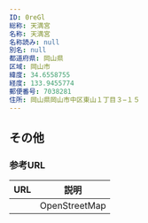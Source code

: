 ```yaml
---
ID: 0reGl
総称: 天満宮
名称: 天満宮
名称読み: null
別名: null
都道府県: 岡山県
区域: 岡山市
緯度: 34.6558755
経度: 133.9455774
郵便番号: 7038281
住所: 岡山県岡山市中区東山１丁目３−１５
---
```


## その他

### 参考URL

| URL | 説明          |
| --- | ------------- |
|     | OpenStreetMap |
